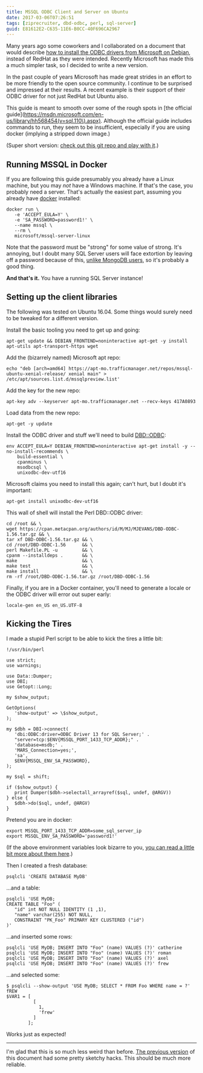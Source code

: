 ```yaml
---
title: MSSQL ODBC Client and Server on Ubuntu
date: 2017-03-06T07:26:51
tags: [ziprecruiter, dbd-odbc, perl, sql-server]
guid: E81612E2-C635-11E6-B0CC-40F696CA2967
---
```

Many years ago some coworkers and I collaborated on a document that would
describe [how to install the ODBC drivers from Microsoft on
Debian](/posts/install-and-configure-the-ms-odbc-driver-on-debian/), instead of
RedHat as they were intended.  Recently Microsoft has made this a much simpler
task, so I decided to write a new version.

<!--more-->

In the past couple of years Microsoft has made great strides in an effort to be
more friendly to the open source community.  I continue to be surprised and
impressed at their results.  A recent example is their support of their ODBC
driver for not just RedHat but Ubuntu also.

This guide is meant to smooth over some of the rough spots in [the official
guide](https://msdn.microsoft.com/en-us/library/hh568454(v=sql.110\).aspx).
Although the official guide includes commands to run, they seem to be
insufficient, especially if you are using docker (implying a stripped down
image.)

(Super short version: [check out this git repo and play with
it](https://github.com/frioux/mssql-docker-demo).)

## Running MSSQL in Docker

If you are following this guide presumably you already have a Linux machine, but
you may *not* have a Windows machine.  If that's the case, you probably need a
server.  That's actually the easiest part, assuming you already have
[docker](https://www.docker.com/#/developers) installed:

```
docker run \
   -e 'ACCEPT_EULA=Y' \
   -e 'SA_PASSWORD=password1!' \
   --name mssql \
   --rm \
   microsoft/mssql-server-linux
```

Note that the password must be "strong" for some value of strong.  It's
annoying, but I doubt many SQL Server users will face extortion by leaving off a
password because of this, [unlike MongoDB
users](https://securityintelligence.com/news/mongodb-databases-may-be-exposed-by-security-misconfigurations/),
so it's probably a good thing.

**And that's it.** You have a running SQL Server instance!

## Setting up the client libraries

The following was tested on Ubuntu 16.04.  Some things would surely need to be
tweaked for a different version.

Install the basic tooling you need to get up and going:

```
apt-get update && DEBIAN_FRONTEND=noninteractive apt-get -y install apt-utils apt-transport-https wget
```

Add the (bizarrely named) Microsoft apt repo:

```
echo "deb [arch=amd64] https://apt-mo.trafficmanager.net/repos/mssql-ubuntu-xenial-release/ xenial main" > /etc/apt/sources.list.d/mssqlpreview.list'
```

Add the key for the new repo:

```
apt-key adv --keyserver apt-mo.trafficmanager.net --recv-keys 417A0893
```

Load data from the new repo:

```
apt-get -y update
```

Install the ODBC driver and stuff we'll need to build
[DBD::ODBC](https://metacpan.org/pod/DBD::ODBC):

```
env ACCEPT_EULA=Y DEBIAN_FRONTEND=noninteractive apt-get install -y --no-install-recommends \
    build-essential \
    cpanminus \
    msodbcsql \
    unixodbc-dev-utf16
```

Microsoft claims you need to install this again; can't hurt, but I doubt it's
important:

```
apt-get install unixodbc-dev-utf16
```

This wall of shell will install the Perl DBD::ODBC driver:

```
cd /root && \
wget https://cpan.metacpan.org/authors/id/M/MJ/MJEVANS/DBD-ODBC-1.56.tar.gz && \
tar xf DBD-ODBC-1.56.tar.gz && \
cd /root/DBD-ODBC-1.56      && \
perl Makefile.PL -u         && \
cpanm --installdeps .       && \
make                        && \
make test                   && \
make install                && \
rm -rf /root/DBD-ODBC-1.56.tar.gz /root/DBD-ODBC-1.56
```

Finally, if you are in a Docker container, you'll need to generate a locale or
the ODBC driver will error out super early:

```
locale-gen en_US en_US.UTF-8
```

## Kicking the Tires

I made a stupid Perl script to be able to kick the tires a little bit:

```
!/usr/bin/perl

use strict;
use warnings;

use Data::Dumper;
use DBI;
use Getopt::Long;

my $show_output;

GetOptions(
   'show-output' => \$show_output,
);

my $dbh = DBI->connect(
   'dbi:ODBC:driver=ODBC Driver 13 for SQL Server;' .
   "server=tcp:$ENV{MSSQL_PORT_1433_TCP_ADDR};" .
   'database=msdb;' .
   'MARS_Connection=yes;',
   'sa',
   $ENV{MSSQL_ENV_SA_PASSWORD},
);

my $sql = shift;

if ($show_output) {
   print Dumper($dbh->selectall_arrayref($sql, undef, @ARGV))
} else {
   $dbh->do($sql, undef, @ARGV)
}
```

Pretend you are in docker:

```
export MSSQL_PORT_1433_TCP_ADDR=some_sql_server_ip
export MSSQL_ENV_SA_PASSWORD='password1!'
```

(If the above environment variables look bizarre to you, [you can read a little
bit more about them
here](/posts/development-with-docker/#linking:f7a62ea51190adf89faf339a1c9f1da2).)

Then I created a fresh database:

```
psqlcli 'CREATE DATABASE MyDB'
```

...and a table:

```
psqlcli 'USE MyDB;
CREATE TABLE "Foo" (
   "id" int NOT NULL IDENTITY (1 ,1),
   "name" varchar(255) NOT NULL,
   CONSTRAINT "PK_Foo" PRIMARY KEY CLUSTERED ("id")
)'
```

...and inserted some rows:

```
psqlcli 'USE MyDB; INSERT INTO "Foo" (name) VALUES (?)' catherine
psqlcli 'USE MyDB; INSERT INTO "Foo" (name) VALUES (?)' roman
psqlcli 'USE MyDB; INSERT INTO "Foo" (name) VALUES (?)' axel
psqlcli 'USE MyDB; INSERT INTO "Foo" (name) VALUES (?)' frew
```

...and selected some:

```
$ psqlcli --show-output 'USE MyDB; SELECT * FROM Foo WHERE name = ?' fREW
$VAR1 = [
          [
            1,
            'frew'
          ]
        ];
```

Works just as expected!

---

I'm glad that this is so much less weird than before.  [The previous
version](/posts/install-and-configure-the-ms-odbc-driver-on-debian/)
of this document had some pretty sketchy hacks.  This should be much more
reliable.

